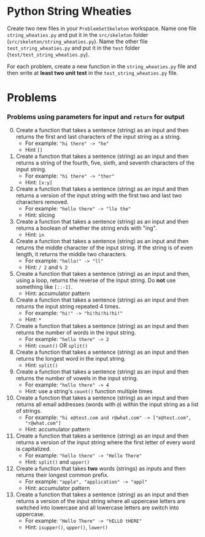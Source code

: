 # Python String Wheaties

Create two new files in your `ProblemSetSkeleton` workspace. Name one file
`string_wheaties.py` and put it in the `src/skeleton` folder
(`src/skeleton/string_wheaties.py`). Name the other file `test_string_wheaties.py`
and put it in the `test` folder (`test/test_string_wheaties.py`).

For each problem, create a new function in the `string_wheaties.py` file and
then write at **least two unit test** in the `test_string_wheaties.py` file.

# Problems

### Problems using **parameters** for input and `return` for output

0. Create a function that takes a sentence (string) as an input and then returns
   the first and last characters of the input string as a string.
   - For example: `"hi there" -> "he"`
   - Hint `[]`
1. Create a function that takes a sentence (string) as an input and then returns
   a string of the fourth, five, sixth, and seventh characters of the input string.
   - For example: `"hi there" -> "ther"`
   - Hint: `[x:y]`
2. Create a function that takes a sentence (string) as an input and then returns
   a version of the input string with the first two and last two characters removed.
   - For example: `"hello there" -> "llo the"`
   - Hint: slicing
3. Create a function that takes a sentence (string) as an input and then returns
   a boolean of whether the string ends with "ing".
   - Hint: `in`
4. Create a function that takes a sentence (string) as an input and then returns
   the middle character of the input string. If the string is of even length, it
   returns the middle two characters.
   - For example: `"hello!" -> "ll"`
   - Hint: `/ 2` and `% 2`
5. Create a function that takes a sentence (string) as an input and then, using
   a loop, returns the reverse of the input string. Do **not** use something like
   `[::-1]`.
   - Hint: accumulator pattern
6. Create a function that takes a sentence (string) as an input and then returns
   the input string repeated 4 times.
   - For example: `"hi!" -> "hi!hi!hi!hi!"`
   - Hint: `*`
7. Create a function that takes a sentence (string) as an input and then returns
   the number of words in the input string.
   - For example: `"hello there" -> 2`
   - Hint: `count()` OR `split()`
8. Create a function that takes a sentence (string) as an input and then returns
   the longest word in the input string.
   - Hint: `split()`
9. Create a function that takes a sentence (string) as an input and then returns
   the number of vowels in the input string.
   - For example: `"hello there" -> 4`
   - Hint: use a string's `count()` function multiple times
10. Create a function that takes a sentence (string) as an input and then returns
    all email addresses (words with `@`) within the input string as a list of
    strings.
    - For example: `"hi e@test.com and r@what.com" -> ["e@test.com", "r@what.com"]`
    - Hint: accumulator pattern
11. Create a function that takes a sentence (string) as an input and then returns
    a version of the input string where the first letter of every word is
    capitalized.
    - For example: `"hello there" -> "Hello There"`
    - Hint: `split()` and `upper()`
12. Create a function that takes **two** words (strings) as inputs and then
    returns their longest common prefix.
    - For example: `"apple", "application" -> "appl"`
    - Hint: accumulator pattern
13. Create a function that takes a sentence (string) as an input and then returns
    a version of the input string where all uppercase letters are switched into
    lowercase and all lowercase letters are switch into uppercase.
    - For example: `"Hello There" -> "hELLO tHERE"`
    - Hint: `isupper()`, `upper()`, `lower()`
